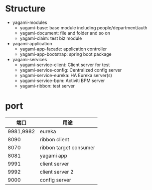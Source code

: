 # Structure

- yagami-modules
  - yagami-base: base module including people/department/auth
  - yagami-document: file and folder and so on
  - yagami-claim: test biz module
- yagami-application
  - yagami-app-facade: application controller
  - yagami-app-bootstrap: spring boot package
- yagami-services
  - yagami-service-client: Client server for test
  - yagami-service-config: Centralized config server
  - yagami-service-eureka: HA Eureka server(s)
  - yagami-service-bpm: Activiti BPM server
  - yagami-ribbon: test server

# port

端口|用途
-|-
9981,9982|eureka
8090|ribbon client
8070|ribbon target consumer
8081|yagami app
9991|client server
9992|client server 2
9000|config server

